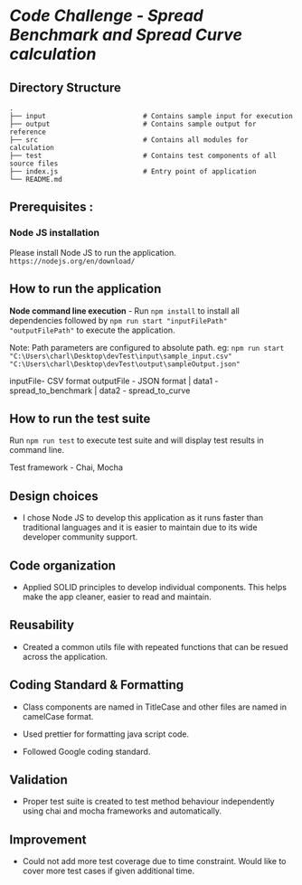 # *Code Challenge - Spread Benchmark and Spread Curve calculation*

## Directory Structure
    .   
    ├── input                        # Contains sample input for execution
    ├── output                       # Contains sample output for reference
	├── src                          # Contains all modules for calculation 
    ├── test                         # Contains test components of all source files
    ├── index.js                     # Entry point of application
    └── README.md

## Prerequisites :

### Node JS installation

Please install Node JS to run the application. `https://nodejs.org/en/download/`


## How to run the application

**Node command line execution** - Run `npm install` to install all dependencies followed by `npm run start "inputFilePath" "outputFilePath"` to execute the application.

Note: Path parameters are configured to absolute path. eg: `npm run start "C:\Users\charl\Desktop\devTest\input\sample_input.csv" "C:\Users\charl\Desktop\devTest\output\sampleOutput.json"`

inputFile- CSV format
outputFile - JSON format | data1 - spread_to_benchmark | data2 - spread_to_curve

## How to run the test suite

Run `npm run test` to execute test suite and will display test results in command line.

Test framework - Chai, Mocha

## Design choices

- I chose Node JS to develop this application as it runs faster than traditional languages and it is easier to maintain due to its wide developer community support.

## Code organization

- Applied SOLID principles to develop individual components. This helps make the app cleaner, easier to read and maintain.

## Reusability

- Created a common utils file with repeated functions that can be resued across the application.

## Coding Standard & Formatting

- Class components are named in TitleCase and other files are named in camelCase format.

- Used prettier for formatting java script code.

- Followed Google coding standard.

## Validation

- Proper test suite is created to test method behaviour independently using chai and mocha frameworks and automatically.

## Improvement

- Could not add more test coverage due to time constraint. Would like to cover more test cases if given additional time.